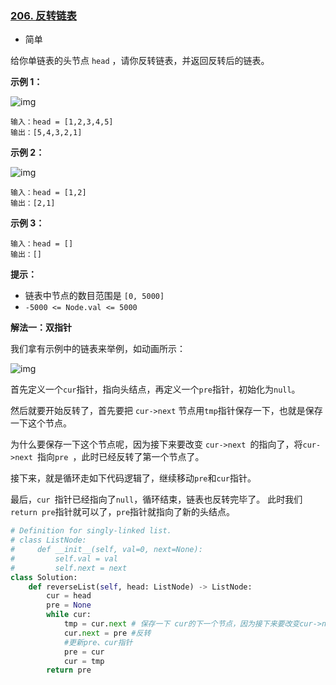 ### [206. 反转链表](https://leetcode.cn/problems/reverse-linked-list/)

- 简单

给你单链表的头节点 `head` ，请你反转链表，并返回反转后的链表。

**示例 1：**

 ![img](https://assets.leetcode.com/uploads/2021/02/19/rev1ex1.jpg)

```
输入：head = [1,2,3,4,5]
输出：[5,4,3,2,1]
```

**示例 2：**

 ![img](https://assets.leetcode.com/uploads/2021/02/19/rev1ex2.jpg)

```
输入：head = [1,2]
输出：[2,1]
```

**示例 3：**

```
输入：head = []
输出：[]
```

 **提示：**

- 链表中节点的数目范围是 `[0, 5000]`
- `-5000 <= Node.val <= 5000`

**解法一：双指针**

我们拿有示例中的链表来举例，如动画所示：

 ![img](https://tva1.sinaimg.cn/large/008eGmZEly1gnrf1oboupg30gy0c44qp.gif)

首先定义一个`cur`指针，指向头结点，再定义一个`pre`指针，初始化为`null`。

然后就要开始反转了，首先要把 `cur->next` 节点用`tmp`指针保存一下，也就是保存一下这个节点。

为什么要保存一下这个节点呢，因为接下来要改变 `cur->next `的指向了，将`cur->next `指向`pre `，此时已经反转了第一个节点了。

接下来，就是循环走如下代码逻辑了，继续移动`pre`和`cur`指针。

最后，`cur `指针已经指向了`null`，循环结束，链表也反转完毕了。 此时我们`return pre`指针就可以了，`pre`指针就指向了新的头结点。

```python
# Definition for singly-linked list.
# class ListNode:
#     def __init__(self, val=0, next=None):
#         self.val = val
#         self.next = next
class Solution:
    def reverseList(self, head: ListNode) -> ListNode:
        cur = head   
        pre = None
        while cur:
            tmp = cur.next # 保存一下 cur的下一个节点，因为接下来要改变cur->next
            cur.next = pre #反转
            #更新pre、cur指针
            pre = cur
            cur = tmp
        return pre
```